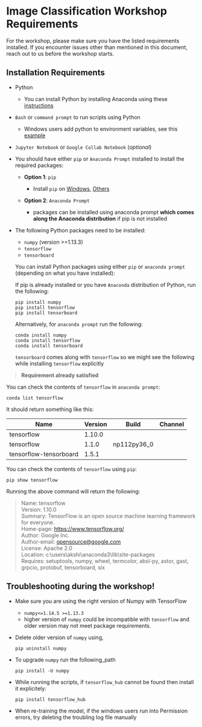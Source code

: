 # Image Classification Workshop Requirements

For the workshop, please make sure you have the listed requirements installed. If you encounter issues other than mentioned in this document, reach out to us before the workshop starts.

## Installation Requirements

* Python
  - You can install Python by installing Anaconda using these [instructions](https://conda.io/docs/user-guide/install/index.html#regular-installation)

* `Bash` or `command prompt` to run scripts using Python
  - Windows users add python to environment variables, see this [example](https://medium.com/@GalarnykMichael/install-python-on-windows-anaconda-c63c7c3d1444)

* `Jupyter Notebook` or `Google Collab Notebook` (*optional*)

* You should have either `pip` or `Anaconda Prompt` installed to install the required packages:

  * **Option 1**: `pip`
    - Install `pip` on [Windows](https://github.com/BurntSushi/nfldb/wiki/Python-&-pip-Windows-installation), [Others](https://packaging.python.org/tutorials/installing-packages/)

  * **Option 2**: `Anaconda Prompt`
    - packages can be installed using anaconda prompt **which comes along the Anaconda distribution** if pip is not installed

* The following Python packages need to be installed:

  - `numpy` (version >=1.13.3)
  - `tensorflow`
  - `tensorboard`

  You can install Python packages using either `pip` or `anaconda prompt` (depending on what you have installed):

  If pip is already installed or you have `Anaconda` distribution of Python, run the following:

  ```
  pip install numpy
  pip install tensorflow
  pip install tensorboard
  ```

  Alternatively, for `anaconda prompt` run the following:

  ```
  conda install numpy
  conda install tensorflow
  conda install tensorboard
  ```

  `tensorboard` comes along with `tensorflow` so we might see the following while installing `tensorflow` explicitly

> **Requirement already satisfied**

You can check the contents of `tensorflow` in `anaconda prompt`:

```
conda list tensorflow
```

It should return something like this:

 Name    |                Version    |               Build | Channel
 ----|--|--|--
tensorflow    |            1.10.0      |              <pip>|
tensorflow      |          1.1.0         |      np112py36_0|
tensorflow-tensorboard  |  1.5.1        |             <pip>|

You can check the contents of `tensorflow` using `pip`:

```
pip show tensorflow
```

Running the above command will return the following:

> Name: tensorflow <br>Version: 1.10.0 <br>Summary: TensorFlow is an open source machine learning framework for everyone.
<br>Home-page: https://www.tensorflow.org/
<br>Author: Google Inc.
<br>Author-email: opensource@google.com
<br>License: Apache 2.0
<br>Location: c:\users\akshi\anaconda3\lib\site-packages
<br>Requires: setuptools, numpy, wheel, termcolor, absl-py, astor, gast, grpcio, protobuf, tensorboard, six

## Troubleshooting during the workshop!

* Make sure you are using the right version of Numpy with TensorFlow
  - `numpy<=1.14.5 >=1.13.3`
  - higher version of `numpy` could be incompatible with `tensorflow` and older version may not meet package requirements.

* Delete older version of `numpy` using,

  ```
  pip uninstall numpy
  ```

* To upgrade `numpy` run the following_path

  ```
  pip install -U numpy
  ```

* While running the scripts, if `tensorflow_hub` cannot be found then install it explicitely:

  ```
  pip install tensorflow_hub
  ```

* When re-training the model, if the windows users run into Permission errors, try deleting the troubling log file manually